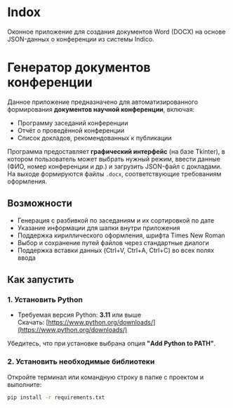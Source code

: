 # Indox
Оконное приложение для создания документов Word (DOCX) на основе JSON-данных о конференции из системы Indico.

# Генератор документов конференции

Данное приложение предназначено для автоматизированного формирования **документов научной конференции**, включая:
- Программу заседаний конференции
- Отчёт о проведённой конференции
- Список докладов, рекомендованных к публикации

Программа предоставляет **графический интерфейс** (на базе Tkinter), в котором пользователь может выбрать нужный режим, ввести данные (ФИО, номер конференции и др.) и загрузить JSON-файл с докладами. На выходе формируются файлы `.docx`, соответствующие требованиям оформления.

## Возможности

- Генерация с разбивкой по заседаниям и их сортировкой по дате
- Указание информации для шапки внутри приложения
- Поддержка кириллического оформления, шрифта Times New Roman
- Выбор и сохранение путей файлов через стандартные диалоги
- Поддержка вставки данных (Ctrl+V, Ctrl+A, Ctrl+C) во всех полях ввода

## Как запустить

### 1. Установить Python

- Требуемая версия Python: **3.11** или выше  
  Скачать: [https://www.python.org/downloads/](https://www.python.org/downloads/)

Убедитесь, что при установке выбрана опция **"Add Python to PATH"**.

### 2. Установить необходимые библиотеки

Откройте терминал или командную строку в папке с проектом и выполните:

```bash
pip install -r requirements.txt
